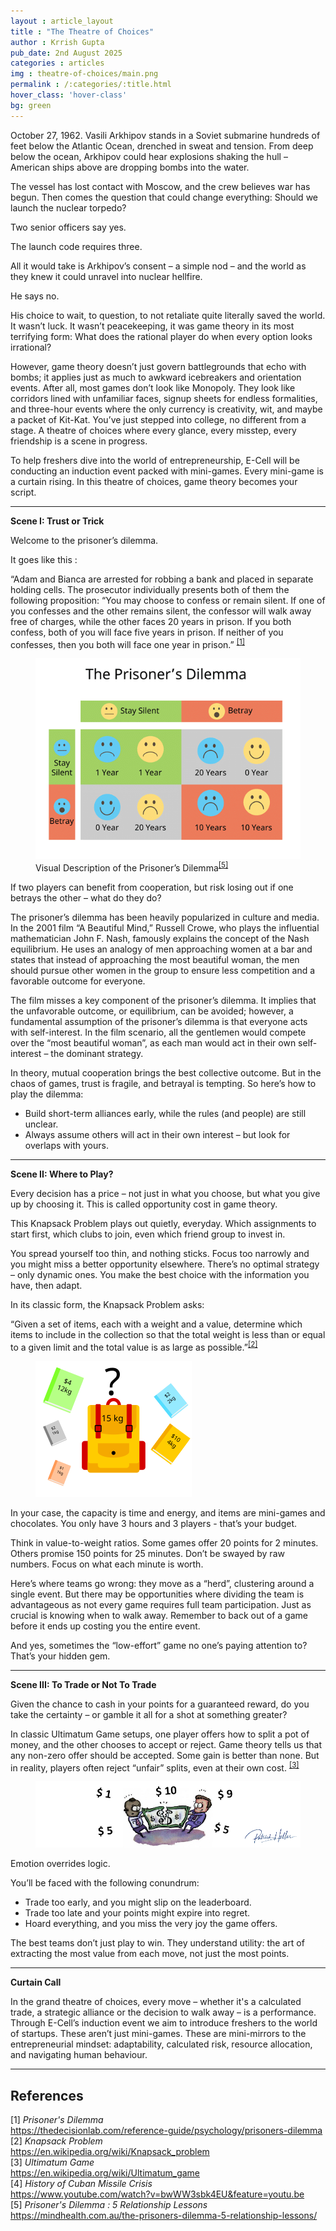 ```yaml
---
layout : article_layout
title : "The Theatre of Choices"
author : Krrish Gupta
pub_date: 2nd August 2025
categories : articles
img : theatre-of-choices/main.png
permalink : /:categories/:title.html
hover_class: 'hover-class'
bg: green
---
```


<div class="drop-cap">October 27, 1962. Vasili Arkhipov stands in a Soviet submarine hundreds of feet below the Atlantic Ocean, drenched in sweat and tension. From deep below the ocean, Arkhipov could hear explosions shaking the hull – American ships above are dropping bombs into the water.</div>

The vessel has lost contact with Moscow, and the crew believes war has begun. Then comes the question that could change everything: Should we launch the nuclear torpedo?

Two senior officers say yes.

The launch code requires three.

All it would take is Arkhipov’s consent – a simple nod – and the world as they knew it could unravel into nuclear hellfire.

He says no.

His choice to wait, to question, to not retaliate quite literally saved the world. It wasn’t luck. It wasn’t peacekeeping, it was game theory in its most terrifying form: What does the rational player do when every option looks irrational?

However, game theory doesn’t just govern battlegrounds that echo with bombs; it applies just as much to awkward icebreakers and orientation events. After all, most games don’t look like Monopoly. They look like corridors lined with unfamiliar faces, signup sheets for endless formalities, and three-hour events where the only currency is creativity, wit, and maybe a packet of Kit-Kat. You’ve just stepped into college, no different from a stage. A theatre of choices where every glance, every misstep, every friendship is a scene in progress.

To help freshers dive into the world of entrepreneurship, E-Cell will be conducting an induction event packed with mini-games. Every mini-game is a curtain rising. In this theatre of choices, game theory becomes your script.

********

**Scene I: Trust or Trick**

Welcome to the prisoner’s dilemma.

It goes like this :


“Adam and Bianca are arrested for robbing a bank and placed in separate holding cells. The prosecutor individually presents both of them the following proposition: “You may choose to confess or remain silent. If one of you confesses and the other remains silent, the confessor will walk away free of charges, while the other faces 20 years in prison. If you both confess, both of you will face five years in prison. If neither of you confesses, then you both will face one year in prison.” <sup><a href="#ref1">[1]</a></sup>

<div>
    <figure class="col-md-12">
        <img src="../../assets/imgs/articlesimages/theatre-of-choices/dilemma.png" class="rounded img-fluid col-md-12" alt="Body image">
        <figcaption>Visual Description of the Prisoner’s Dilemma<sup><a href="#ref5">[5]</a></sup></figcaption>
    </figure>
</div>

If two players can benefit from cooperation, but risk losing out if one betrays the other – what do they do?


The prisoner’s dilemma has been heavily popularized in culture and media. In the 2001 film “A Beautiful Mind,” Russell Crowe, who plays the influential mathematician John F. Nash, famously explains the concept of the Nash equilibrium. He uses an analogy of men approaching women at a bar and states that instead of approaching the most beautiful woman, the men should pursue other women in the group to ensure less competition and a favorable outcome for everyone.


The film misses a key component of the prisoner’s dilemma. It implies that the unfavorable outcome, or equilibrium, can be avoided; however, a fundamental assumption of the prisoner’s dilemma is that everyone acts with self-interest. In the film scenario, all the gentlemen would compete over the “most beautiful woman”, as each man would act in their own self-interest – the dominant strategy.


In theory, mutual cooperation brings the best collective outcome. But in the chaos of games, trust is fragile, and betrayal is tempting. So here’s how to play the dilemma:
- Build short-term alliances early, while the rules (and people) are still unclear.
- Always assume others will act in their own interest – but look for overlaps with yours.


********

**Scene II: Where to Play?**

Every decision has a price – not just in what you choose, but what you give up by choosing it. This is called opportunity cost in game theory.


This Knapsack Problem plays out quietly, everyday. Which assignments to start first, which clubs to join, even which friend group to invest in.

You spread yourself too thin, and nothing sticks. Focus too narrowly and you might miss a better opportunity elsewhere. There’s no optimal strategy – only dynamic ones. You make the best choice with the information you have, then adapt.


In its classic form, the Knapsack Problem asks:


“Given a set of items, each with a weight and a value, determine which items to include in the collection so that the total weight is less than or equal to a given limit and the total value is as large as possible.”<sup><a href="#ref2">[2]</a></sup>

<div>
    <figure class="col-md-12">
        <img src="../../assets/imgs/articlesimages/theatre-of-choices/knapsack.png" class="rounded img-fluid col-md-12" alt="Body image">
        <figcaption></figcaption>
    </figure>
</div>


In your case, the capacity is time and energy, and items are mini-games and chocolates. You only have 3 hours and 3 players - that’s your budget.

Think in value-to-weight ratios. Some games offer 20 points for 2 minutes. Others promise 150 points for 25 minutes. Don’t be swayed by raw numbers. Focus on what each minute is worth.

Here’s where teams go wrong: they move as a “herd”, clustering around a single event. But there may be opportunities where dividing the team is advantageous as not every game requires full team participation. Just as crucial is knowing when to walk away. Remember to back out of a game before it ends up costing you the entire event.

And yes, sometimes the “low-effort” game no one’s paying attention to? That’s your hidden gem.

********

**Scene III: To Trade or Not To Trade**

Given the chance to cash in your points for a guaranteed reward, do you take the certainty – or gamble it all for a shot at something greater?

In classic Ultimatum Game setups, one player offers how to split a pot of money, and the other chooses to accept or reject. Game theory tells us that any non-zero offer should be accepted. Some gain is better than none. But in reality, players often reject “unfair” splits, even at their own cost. <sup><a href="#ref3">[3]</a></sup>

<div>
    <figure class="col-md-12">
        <img src="../../assets/imgs/articlesimages/theatre-of-choices/bruh.png" class="rounded img-fluid col-md-12" alt="Body image">
        <figcaption></figcaption>
    </figure>
</div>

Emotion overrides logic.

You’ll be faced with the following conundrum:
- Trade too early, and you might slip on the leaderboard.
- Trade too late and your points might expire into regret.
- Hoard everything, and you miss the very joy the game offers.

The best teams don’t just play to win. They understand utility: the art of extracting the most value from each move, not just the most points.

********

**Curtain Call**

In the grand theatre of choices, every move – whether it's a calculated trade, a strategic alliance or the decision to walk away – is a performance. Through E-Cell’s induction event we aim to introduce freshers to the world of startups. These aren’t just mini-games. These are mini-mirrors to the entrepreneurial mindset: adaptability, calculated risk, resource allocation, and navigating human behaviour.

********

## References

<div id="ref1">[1] <em>Prisoner's Dilemma</em><br>
<a href="https://thedecisionlab.com/reference-guide/psychology/prisoners-dilemma">https://thedecisionlab.com/reference-guide/psychology/prisoners-dilemma</a></div>

<div id="ref2">[2] <em>Knapsack Problem</em><br>
<a href="https://en.wikipedia.org/wiki/Knapsack_problem">https://en.wikipedia.org/wiki/Knapsack_problem</a></div>

<div id="ref3">[3] <em>Ultimatum Game</em><br>
<a href="https://en.wikipedia.org/wiki/Ultimatum_game">https://en.wikipedia.org/wiki/Ultimatum_game</a></div>

<div id="ref4">[4] <em>History of Cuban Missile Crisis</em><br>
<a href="https://www.youtube.com/watch?v=bwWW3sbk4EU&feature=youtu.be">https://www.youtube.com/watch?v=bwWW3sbk4EU&feature=youtu.be</a></div>

<div id="ref5">[5] <em>Prisoner's Dilemma : 5 Relationship Lessons</em><br>
<a href="https://mindhealth.com.au/the-prisoners-dilemma-5-relationship-lessons/">https://mindhealth.com.au/the-prisoners-dilemma-5-relationship-lessons/</a></div>
